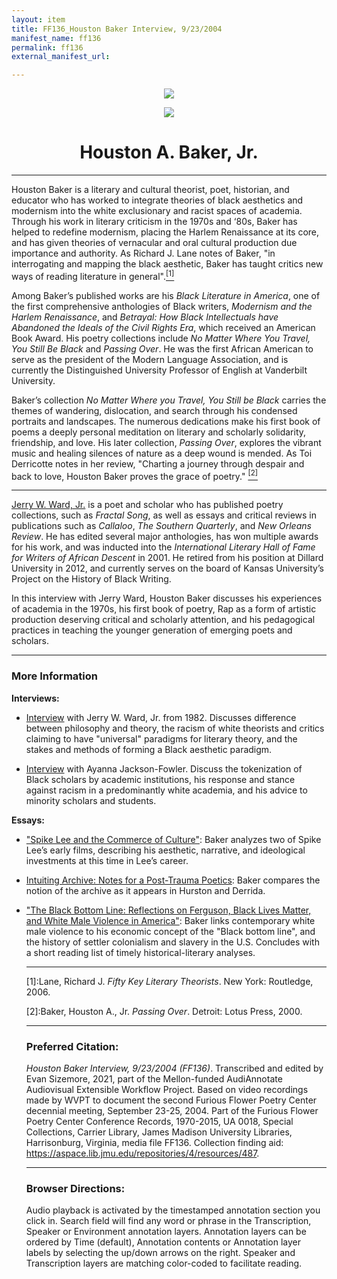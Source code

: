 ```yaml
---
layout: item
title: FF136_Houston Baker Interview, 9/23/2004
manifest_name: ff136
permalink: ff136
external_manifest_url: 

---
```

<!-- Add an essay or interpretive material below this line,
using HTML or markdown.  Do not modify this file above this line -->
<p style="text-align:center"><img src="https://www.jmu.edu/_images/furiousflower/furious-flower-logo.jpg"></p>
<p style="text-align:center"><img src="http://departments.knox.edu/newsarchive/news_events/img/2002/houston_baker_s.jpg"></p>
<h1 style="text-align:center">Houston A. Baker, Jr.</h1>
<hr>
<p>Houston Baker is a literary and cultural theorist, poet, historian, and educator who has worked to integrate theories of black aesthetics and modernism into the white exclusionary and racist spaces of academia. Through his work in literary criticism in the 1970s and ‘80s, Baker has helped to redefine modernism, placing the Harlem Renaissance at its core, and has given theories of vernacular and oral cultural production due importance and authority. As Richard J. Lane notes of Baker, "in interrogating and mapping the black aesthetic, Baker has taught critics new ways of reading literature in general".<a href="#fn1"><sup>[1]</sup></a></p>
<p>Among Baker’s published works are his <i>Black Literature in America</i>, one of the first comprehensive anthologies of Black writers, <i>Modernism and the Harlem Renaissance</i>, and <i>Betrayal: How Black Intellectuals have Abandoned the Ideals of the Civil Rights Era</i>, which received an American Book Award. His poetry collections include <i>No Matter Where You Travel, You Still Be Black</i> and <i>Passing Over</i>. He was the first African American to serve as the president of the Modern Language Association, and is currently the Distinguished University Professor of English at Vanderbilt University.</p>
<p>Baker’s collection <i>No Matter Where you Travel, You Still be Black</i> carries the themes of wandering, dislocation, and search through his condensed portraits and landscapes. The numerous dedications make his first book of poems a deeply personal meditation on literary and scholarly solidarity, friendship, and love. His later collection, <i>Passing Over</i>, explores the vibrant music and healing silences of nature as a deep wound is mended. As Toi Derricotte notes in her review, "Charting a journey through despair and back to love, Houston Baker proves the grace of poetry."
<a href="#fn2"><sup>[2]</sup></a><hr>
<p> <a href="https://furiousflower.org/jerry-ward-jr">Jerry W. Ward, Jr.</a> is a poet and scholar who has published poetry collections, such as <i>Fractal Song</i>, as well as essays and critical reviews in publications such as <i>Callaloo</i>, <i>The Southern Quarterly</i>, and <i>New Orleans Review</i>. He has edited several major anthologies, has won multiple awards for his work, and was inducted into the <i>International Literary Hall of Fame for Writers of African Descent</i> in 2001. He retired from his position at Dillard University in 2012, and  currently serves on the board of Kansas University’s Project on the History of Black Writing.</p>
<p>In this interview with Jerry Ward, Houston Baker discusses his experiences of academia in the 1970s, his first book of poetry, Rap as a form of artistic production deserving critical and scholarly attention, and his pedagogical practices in teaching the younger generation of emerging poets and scholars.</p>

<hr>

<h3>More Information</h3>
<b>Interviews:</b>
<ul><li><p><a href="https://www.jstor.org/stable/2904136">Interview</a> with Jerry W. Ward, Jr. from 1982. Discusses difference between philosophy and theory, the racism of white theorists and critics claiming to have "universal" paradigms for literary theory, and the stakes and methods of forming a Black aesthetic paradigm.</p></li></ul>
<ul><li><p><a href="https://www.jstor.org/stable/10.5149/9781469627724_matthew.5">Interview</a> with Ayanna Jackson-Fowler. Discuss the tokenization of Black scholars by academic institutions, his response and stance against racism in a predominantly white academia, and his advice to minority scholars and students.</p></li></ul> 

<b>Essays:</b>
<ul><li><p><a href="https://www.jstor.org/stable/3041685">"Spike Lee and the Commerce of Culture"</a>: Baker analyzes two of Spike Lee’s early films, describing his aesthetic, narrative, and ideological investments at this time in Lee’s career.</p></li></ul>
<ul><li><p><a href="https://www.jstor.org/stable/26443973">Intuiting Archive: Notes for a Post-Trauma Poetics</a>: Baker compares the notion of the archive as it appears in Hurston and Derrida. </p></li></ul>
<ul><li><p><a href="https://www.jstor.org/stable/26360782">"The Black Bottom Line: Reflections on Ferguson, Black Lives Matter, and White Male Violence in America"</a>: Baker links contemporary white male violence to his economic concept of the "Black bottom line", and the history of settler colonialism and slavery in the U.S. Concludes with a short reading list of timely historical-literary analyses.
<hr>
<p><a name="fn1">[1]</a>:Lane, Richard J. <i>Fifty Key Literary Theorists</i>. New York: Routledge, 2006.</p>
<p><a name="fn2">[2]</a>:Baker, Houston A., Jr. <i>Passing Over</i>. Detroit: Lotus Press, 2000.</p>

<hr>
<h3>Preferred Citation:</h3>
<i>Houston Baker Interview, 9/23/2004 (FF136)</i>. Transcribed and edited by Evan Sizemore, 2021, part of the Mellon-funded AudiAnnotate Audiovisual Extensible Workflow Project. Based on video recordings made by WVPT to document the second Furious Flower Poetry Center decennial meeting, September 23-25, 2004. Part of the Furious Flower Poetry Center Conference Records, 1970-2015, UA 0018, Special Collections, Carrier Library, James Madison University Libraries, Harrisonburg, Virginia, media file FF136. Collection finding aid: <a href="https://aspace.lib.jmu.edu/repositories/4/resources/487">https://aspace.lib.jmu.edu/repositories/4/resources/487</a>.
<hr>
<h3>Browser Directions:</h3> 
Audio playback is activated by the timestamped annotation section you click in. Search field will find any word or phrase in the Transcription, Speaker or Environment annotation layers. Annotation layers can be ordered by Time (default), Annotation contents or Annotation layer labels by selecting the up/down arrows on the right. Speaker and Transcription layers are matching color-coded to facilitate reading.
